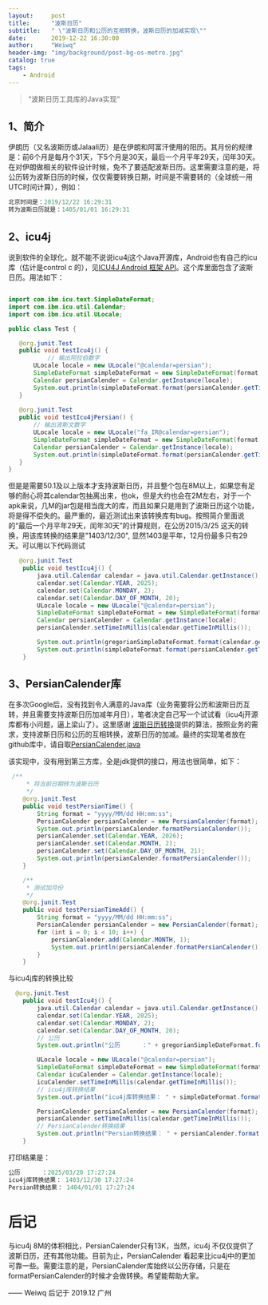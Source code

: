 ```yaml
---
layout:     post
title:      "波斯日历"
subtitle:   " \"波斯日历和公历的互相转换，波斯日历的加减实现\""
date:       2019-12-22 16:30:00
author:     "Weiwq"
header-img: "img/background/post-bg-os-metro.jpg"
catalog: true
tags:
    - Android
---
```


> “波斯日历工具库的Java实现“

## 1、简介

伊朗历（又名波斯历或Jalaali历）是在伊朗和阿富汗使用的阳历。其月份的规律是：前6个月是每月个31天，下5个月是30天，最后一个月平年29天，闰年30天。在对伊朗做相关的软件设计时候，免不了要适配波斯日历。这里需要注意的是，将公历转为波斯日历的时候，仅仅需要转换日期，时间是不需要转的（全球统一用UTC时间计算），例如：

```java
北京时间是：2019/12/22 16:29:31
转为波斯日历就是：1405/01/01 16:29:31
```

## 2、icu4j

  说到软件的全球化，就不能不说说icu4j这个Java开源库，Android也有自己的icu库（估计是control c 的），见[ICU4J Android 框架 API](https://developer.android.google.cn/guide/topics/resources/icu4j-framework.html?hl=zh-cn)。这个库里面包含了波斯日历。用法如下：
 
  
 ```java
 
import com.ibm.icu.text.SimpleDateFormat;
import com.ibm.icu.util.Calendar;
import com.ibm.icu.util.ULocale;

public class Test {

    @org.junit.Test
    public void testIcu4j() {
    		// 输出阿拉伯数字
        ULocale locale = new ULocale("@calendar=persian");
        SimpleDateFormat simpleDateFormat = new SimpleDateFormat(format, locale);
        Calendar persianCalender = Calendar.getInstance(locale);
        System.out.println(simpleDateFormat.format(persianCalender.getTime()));
    }
    
    @org.junit.Test
    public void testIcu4jPersian() {
        // 输出波斯文数字
        ULocale locale = new ULocale("fa_IR@calendar=persian");
        SimpleDateFormat simpleDateFormat = new SimpleDateFormat(format, locale);
        Calendar persianCalender = Calendar.getInstance(locale);
        System.out.println(simpleDateFormat.format(persianCalender.getTime()));
    }
}
 ```
 
但是是需要50.1及以上版本才支持波斯日历，并且整个包在8M以上，如果您有足够的耐心将其calendar包抽离出来，也ok，但是大约也会在2M左右，对于一个apk来说，几M的jar包是相当庞大的库，而且如果只是用到了波斯日历这个功能，将是得不偿失的。最严重的，最近测试出来该转换库有bug。按照简介里面说的“最后一个月平年29天，闰年30天”的计算规则，在公历2015/3/25 这天的转换，用该库转换的结果是"1403/12/30", 显然1403是平年，12月份最多只有29天。可以用以下代码测试

```java
   @org.junit.Test
    public void testIcu4j() {
        java.util.Calendar calendar = java.util.Calendar.getInstance();
        calendar.set(Calendar.YEAR, 2025);
        calendar.set(Calendar.MONDAY, 2);
        calendar.set(Calendar.DAY_OF_MONTH, 20);
        ULocale locale = new ULocale("@calendar=persian");
        SimpleDateFormat simpleDateFormat = new SimpleDateFormat(format, locale);
        Calendar persianCalender = Calendar.getInstance(locale);
        persianCalender.setTimeInMillis(calendar.getTimeInMillis());

        System.out.println(gregorianSimpleDateFormat.format(calendar.getTime()));
        System.out.println(simpleDateFormat.format(persianCalender.getTime()));
    }

```

## 3、PersianCalender库

在多次Google后，没有找到令人满意的Java库（业务需要将公历和波斯日历互转，并且需要支持波斯日历加减年月日），笔者决定自己写一个试试看（icu4j开源库都有小问题，逼上梁山了）。这里感谢 [波斯日历转换](https://cn.calcuworld.com/%E6%B3%A2%E6%96%AF%E6%97%A5%E5%8E%86)提供的算法，按照业务的需求，支持波斯日历和公历的互相转换，波斯日历的加减。最终的实现笔者放在github库中，请自取[PersianCalender.java](https://github.com/weiwangqiang/csdnDemo/blob/master/utils/com.demo/PersianCalender.java)

该实现中，没有用到第三方库，全是jdk提供的接口，用法也很简单，如下：

```java
 /**
     * 将当前日期转为波斯日历
     */
    @org.junit.Test
    public void testPersianTime() {
        String format = "yyyy/MM/dd HH:mm:ss";
        PersianCalender persianCalender = new PersianCalender(format);
        System.out.println(persianCalender.formatPersianCalender());
        persianCalender.set(Calendar.YEAR, 2026);
        persianCalender.set(Calendar.MONTH, 2);
        persianCalender.set(Calendar.DAY_OF_MONTH, 21);
        System.out.println(persianCalender.formatPersianCalender());
    }

    /**
     * 测试加月份
     */
    @org.junit.Test
    public void testPersianTimeAdd() {
        String format = "yyyy/MM/dd HH:mm:ss";
        PersianCalender persianCalender = new PersianCalender(format);
        for (int i = 0; i < 10; i++) {
            persianCalender.add(Calendar.MONTH, 1);
            System.out.println(persianCalender.formatPersianCalender());
        }
    }
```

与icu4j库的转换比较

```java
  @org.junit.Test
    public void testIcu4j() {
        java.util.Calendar calendar = java.util.Calendar.getInstance();
        calendar.set(Calendar.YEAR, 2025);
        calendar.set(Calendar.MONDAY, 2);
        calendar.set(Calendar.DAY_OF_MONTH, 20);
        // 公历
        System.out.println("公历      ：" + gregorianSimpleDateFormat.format(calendar.getTime()));

        ULocale locale = new ULocale("@calendar=persian");
        SimpleDateFormat simpleDateFormat = new SimpleDateFormat(format, locale);
        Calendar icuCalender = Calendar.getInstance(locale);
        icuCalender.setTimeInMillis(calendar.getTimeInMillis());
        // icu4j库转换结果
        System.out.println("icu4j库转换结果： " + simpleDateFormat.format(icuCalender.getTime()));

        PersianCalender persianCalender = new PersianCalender(format);
        persianCalender.setTimeInMillis(calendar.getTimeInMillis());
        // PersianCalender转换结果
        System.out.println("Persian转换结果： " + persianCalender.formatPersianCalender());
    }

```
打印结果是：

```java
公历      ：2025/03/20 17:27:24
icu4j库转换结果： 1403/12/30 17:27:24
Persian转换结果： 1404/01/01 17:27:24

```


# 后记

与icu4j 8M的体积相比，PersianCalender只有13K，当然，icu4j 不仅仅提供了波斯日历，还有其他功能。目前为止，PersianCalender 看起来比icu4j中的更加可靠一些。需要注意的是，PersianCalender库始终以公历存储，只是在formatPersianCalender的时候才会做转换。希望能帮助大家。


—— Weiwq 后记于 2019.12 广州

